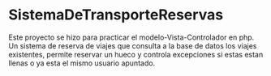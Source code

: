 # SistemaDeTransporteReservas
Este proyecto se hizo para practicar el modelo-Vista-Controlador en php.
Un sistema de reserva de viajes que consulta a la base de datos los viajes existentes, permite reservar un hueco y controla excepciones si estas estan llenas o ya esta el mismo usuario apuntado.
